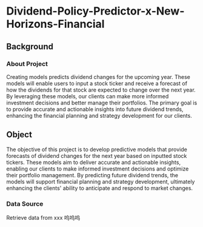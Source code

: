# Dividend-Policy-Predictor-x-New-Horizons-Financial
## Background
### About Project
Creating models predicts dividend changes for the upcoming year. These models will enable users to input a stock ticker and receive a forecast of how the dividends for that stock are expected to change over the next year. By leveraging these models, our clients can make more informed investment decisions and better manage their portfolios. The primary goal is to provide accurate and actionable insights into future dividend trends, enhancing the financial planning and strategy development for our clients.
## Object
The objective of this project is to develop predictive models that provide forecasts of dividend changes for the next year based on inputted stock tickers. These models aim to deliver accurate and actionable insights, enabling our clients to make informed investment decisions and optimize their portfolio management. By predicting future dividend trends, the models will support financial planning and strategy development, ultimately enhancing the clients' ability to anticipate and respond to market changes.
### Data Source
Retrieve data from xxx
  呜呜呜
